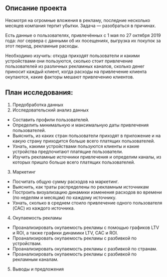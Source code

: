 ## Описание проекта
Несмотря на огромные вложения в рекламу, последние несколько месяцев компания терпит убытки.
Задача — разобраться в причинах.

Есть данные о пользователях, привлечённых с 1 мая по 27 октября 2019 года:
лог сервера с данными об их посещениях,
выгрузка их покупок за этот период,
рекламные расходы.

Необходимо изучить:
откуда приходят пользователи и какими устройствами они пользуются,
сколько стоит привлечение пользователей из различных рекламных каналов,
сколько денег приносит каждый клиент,
когда расходы на привлечение клиента окупаются,
какие факторы мешают привлечению клиентов.

## План исследования:
1. Предобработка данных  
2. Исследовательский анализ данных
- Составить профили пользователей.
- Определить минимальную и максимальную даты привлечения пользователей.
- Выяснить, из каких стран пользователи приходят в приложение и на какую страну приходится больше всего платящих пользователей.
- Узнать, какими устройствами пользуются клиенты и какие устройства предпочитают платящие пользователи.
- Изучить рекламные источники привлечения и определим каналы, из которых пришло больше всего платящих пользователей.

3. Маркетинг
- Посчитать общую сумму расходов на маркетинг.
- Выяснить, как траты распределены по рекламным источникам
- Построить визуализацию динамики изменения расходов во времени (по неделям и месяцам) по каждому источнику.
- Узнать, сколько в среднем стоило привлечение одного пользователя (CAC) из каждого источника.

4. Окупаемость рекламы
- Проанализировать окупаемость рекламы c помощью графиков LTV и ROI, а также графики динамики LTV, CAC и ROI.
- Проанализировать окупаемость рекламы с разбивкой по устройствам.
- Проанализировать окупаемость рекламы с разбивкой по странам.
- Проанализировать окупаемость рекламы с разбивкой по рекламным каналам.
5. Выводы и предложения
